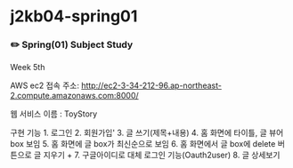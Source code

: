 # j2kb04-spring01
### ✏️ Spring(01) Subject Study


Week 5th

AWS ec2 접속 주소: http://ec2-3-34-212-96.ap-northeast-2.compute.amazonaws.com:8000/

웹 서비스 이름 : ToyStory 

구현 기능 
    1. 로그인
    2. 회원가입'
    3. 글 쓰기(제목+내용) 
    4. 홈 화면에 타이틀, 글 뷰어 box 보임
    5. 홈 화면에 글 box가 최신순으로 보임 
    6. 홈 화면에서 글 box에 delete 버튼으로 글 지우기 
    + 
    7. 구글아이디로 대체 로그인 기능(Oauth2user)
    8. 글 상세보기 

